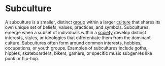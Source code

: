 # Subculture

A subculture is a smaller, distinct [group](/docs/glossary/group) within a larger [culture](/docs/glossary/culture) that shares its own unique set of beliefs, values, practices, and symbols. Subcultures emerge when a subset of individuals within a [society](/docs/glossary/society) develop distinct interests, styles, or ideologies that differentiate them from the dominant culture. Subcultures often form around common interests, hobbies, occupations, or youth groups. Examples of subcultures include goths, hippies, skateboarders, bikers, gamers, or specific music subgenres like punk or hip-hop.
